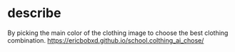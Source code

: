 # describe
By picking the main color of the clothing image to choose the best clothing combination.
https://ericbobxd.github.io/school.colthing_ai_chose/
